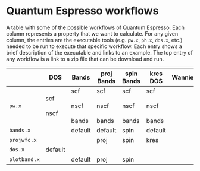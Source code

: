# Quantum Espresso workflows

A table with some of the possible workflows of Quantum Espresso.
Each column represents a property that we want to calculate.
For any given column, the entries are the executable tools (e.g. `pw.x`, `ph.x`, `dos.x`, etc.) needed to be run to execute that specific workflow.
Each entry shows a brief description of the executable and links to an example.
The top entry of any workflow is a link to a zip file that can be download and run.

|     | DOS | Bands | proj Bands | spin Bands | kres DOS | Wannier90 |
|-----|-----|------|-------|--------|--------|------|
| `pw.x` | scf <br><br> nscf | scf <br><br> nscf <br><br> bands | scf <br><br> nscf <br><br> bands | scf <br><br> nscf <br><br> bands | scf <br><br> nscf <br><br> bands | |
| `bands.x` | | default | default | spin | default | |
| `projwfc.x` | | | proj | spin | kres | |
| `dos.x` | default | | | | | |
| `plotband.x` | | default | proj | spin | | |

